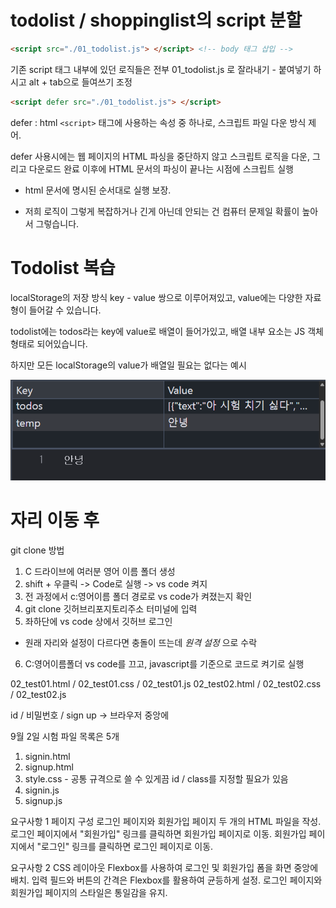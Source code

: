 # todolist / shoppinglist의 script 분할
```html
<script src="./01_todolist.js"> </script> <!-- body 태그 삽입 -->
```
기존 script 태그 내부에 있던 로직들은 전부 01_todolist.js 로 잘라내기 - 붙여넣기 하시고 alt + tab으로 들여쓰기 조정

```html
<script defer src="./01_todolist.js"> </script>
```
defer : html  `<script>` 태그에 사용하는 속성 중 하나로, 스크립트 파일 다운 방식 제어.

defer 사용시에는 웹 페이지의 HTML 파싱을 중단하지 않고 스크립트 로직을 다운, 그리고 다운로드 완료 이후에 HTML 문서의 파싱이 끝나는 시점에 스크립트 실행

- html 문서에 명시된 순서대로 실행 보장.

- 저희 로직이 그렇게 복잡하거나 긴게 아닌데 안되는 건 컴퓨터 문제일 확률이 높아서 그렇습니다.

# Todolist 복습
localStorage의 저장 방식
key - value 쌍으로 이루어져있고, value에는 다양한 자료형이 들어갈 수 있습니다.

todolist에는 todos라는 key에 value로 배열이 들어가있고, 배열 내부 요소는 JS 객체 형태로 되어있습니다.

하지만 모든 localStorage의 value가 배열일 필요는 없다는 예시

![localStorage value string 예시](./localStorage예시.png)

# 자리 이동 후
git clone 방법
1. C 드라이브에 여러분 영어 이름 폴더 생성
2. shift + 우클릭 -> Code로 실행 -> vs code 켜지
3. 전 과정에서 c:영어이름 폴더 경로로 vs code가 켜졌는지 확인
4. git clone 깃허브리포지토리주소 터미널에 입력
5. 좌하단에 vs code 상에서 깃허브 로그인
  - 원래 자리와 설정이 다르다면 충돌이 뜨는데 _원격 설정_ 으로 수락
6. C:영어이름폴더 vs code를 끄고, javascript를 기준으로 코드로 켜기로 실행


02_test01.html / 02_test01.css / 02_test01.js
02_test02.html / 02_test02.css / 02_test02.js

id / 비밀번호 / sign up -> 브라우저 중앙에

9월 2일 시험
파일 목록은 5개
1. signin.html
2. signup.html
3. style.css - 공통 규격으로 쓸 수 있게끔 id / class를 지정할 필요가 있음
4. signin.js
5. signup.js

요구사항 1
페이지 구성 로그인 페이지와 회원가입 페이지 두 개의 HTML 파일을 작성.
로그인 페이지에서 "회원가입" 링크를 클릭하면 회원가입 페이지로 이동.
회원가입 페이지에서 "로그인" 링크를 클릭하면 로그인 페이지로 이동.


요구사항 2
CSS 레이아웃 Flexbox를 사용하여 로그인 및 회원가입 폼을 화면 중앙에 배치.
입력 필드와 버튼의 간격은 Flexbox를 활용하여 균등하게 설정.
로그인 페이지와 회원가입 페이지의 스타일은 통일감을 유지.

